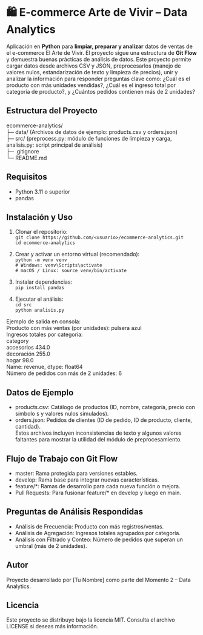 # 🛍️ E-commerce Arte de Vivir – Data Analytics

Aplicación en **Python** para **limpiar, preparar y analizar** datos de ventas de el e-commerce El Arte de Vivir. El proyecto sigue una estructura de **Git Flow** y demuestra buenas prácticas de análisis de datos. Este proyecto permite cargar datos desde archivos CSV y JSON, preprocesarlos (manejo de valores nulos, estandarización de texto y limpieza de precios), unir y analizar la información para responder preguntas clave como: ¿Cuál es el producto con más unidades vendidas?, ¿Cuál es el ingreso total por categoría de producto?, y ¿Cuántos pedidos contienen más de 2 unidades?

## Estructura del Proyecto

ecommerce-analytics/  
├─ data/ (Archivos de datos de ejemplo: products.csv y orders.json)  
├─ src/ (preprocess.py: módulo de funciones de limpieza y carga, analisis.py: script principal de análisis)  
├─ .gitignore  
└─ README.md

## Requisitos

- Python 3.11 o superior  
- pandas

## Instalación y Uso

1. Clonar el repositorio:  
   `git clone https://github.com/<usuario>/ecommerce-analytics.git`  
   `cd ecommerce-analytics`

2. Crear y activar un entorno virtual (recomendado):  
   `python -m venv venv`  
   `# Windows: venv\Scripts\activate`  
   `# macOS / Linux: source venv/bin/activate`

3. Instalar dependencias:  
   `pip install pandas`

4. Ejecutar el análisis:  
   `cd src`  
   `python analisis.py`

Ejemplo de salida en consola:  
Producto con más ventas (por unidades): pulsera azul  
Ingresos totales por categoría:  
category  
accesorios    434.0  
decoración    255.0  
hogar          98.0  
Name: revenue, dtype: float64  
Número de pedidos con más de 2 unidades: 6

## Datos de Ejemplo

- products.csv: Catálogo de productos (ID, nombre, categoría, precio con símbolo `$` y valores nulos simulados).  
- orders.json: Pedidos de clientes (ID de pedido, ID de producto, cliente, cantidad).  
Estos archivos incluyen inconsistencias de texto y algunos valores faltantes para mostrar la utilidad del módulo de preprocesamiento.

## Flujo de Trabajo con Git Flow

- master: Rama protegida para versiones estables.  
- develop: Rama base para integrar nuevas características.  
- feature/*: Ramas de desarrollo para cada nueva función o mejora.  
- Pull Requests: Para fusionar feature/* en develop y luego en main.

## Preguntas de Análisis Respondidas

- Análisis de Frecuencia: Producto con más registros/ventas.  
- Análisis de Agregación: Ingresos totales agrupados por categoría.  
- Análisis con Filtrado y Conteo: Número de pedidos que superan un umbral (más de 2 unidades).

## Autor

Proyecto desarrollado por [Tu Nombre] como parte del Momento 2 – Data Analytics.

## Licencia

Este proyecto se distribuye bajo la licencia MIT. Consulta el archivo LICENSE si deseas más información.
